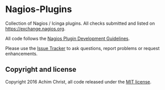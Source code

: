 # Nagios-Plugins
Collection of Nagios / Icinga plugins. All checks submitted and listed on https://exchange.nagios.org.

All code follows the [Nagios Plugin Development Guidelines](https://nagios-plugins.org/doc/guidelines.html).

Please use the [Issue Tracker](https://github.com/acch/nagios-plugins/issues) to ask questions, report problems or request enhancements.

## Copyright and license

Copyright 2016 Achim Christ, all code released under the [MIT license](LICENSE).
